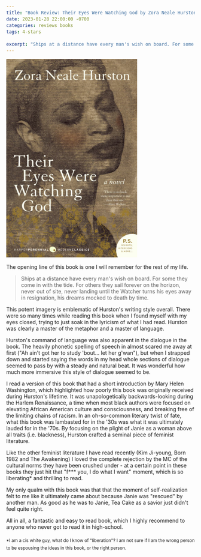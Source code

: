 ```yaml
---
title: "Book Review: Their Eyes Were Watching God by Zora Neale Hurston"
date: 2023-01-28 22:00:00 -0700
categories: reviews books
tags: 4-stars

excerpt: "Ships at a distance have every man's wish on board. For some they come in with the tide. For others they sail forever on the horizon, never out of site, never landing until the Watcher turns his eyes away in resignation, his dreams mocked to death by time." 
---
```

<img src="/assets/images/their-eyes-were-watching-god.jpg" alt="Their Eyes Were Watching God by Zora Neale Hurston" width="350">

<i class="fas fa-star fa-lg"></i>
<i class="fas fa-star fa-lg"></i>
<i class="fas fa-star fa-lg"></i>
<i class="fas fa-star fa-lg"></i>
<i class="far fa-star fa-lg"></i>

The opening line of this book is one I will remember for the rest of my life.

<blockquote>Ships at a distance have every man's wish on board. For some they come in with the tide. For others they sail forever on the horizon, never out of site, never landing until the Watcher turns his eyes away in resignation, his dreams mocked to death by time.</blockquote>

This potent imagery is emblematic of Hurston's writing style overall. There were so many times while reading this book when I found myself with my eyes closed, trying to just soak in the lyricism of what I had read. Hurston was clearly a master of the metaphor and a master of language.

Hurston's command of language was also apparent in the dialogue in the book. The heavily phonetic spelling of speech in almost scared me away at first ("Ah ain't got her to study 'bout... let her g'wan"), but when I strapped down and started saying the words in my head whole sections of dialogue seemed to pass by with a steady and natural beat. It was wonderful how much more immersive this style of dialogue seemed to be.

I read a version of this book that had a short introduction by Mary Helen Washington, which highlighted how poorly this book was originally received during Hurston's lifetime. It was unapologetically backwards-looking during the Harlem Renaissance, a time when most black authors were focused on elevating African American culture and consciousness, and breaking free of the limiting chains of racism. In an oh-so-common literary twist of fate, what this book was lambasted for in the '30s was what it was ultimately lauded for in the '70s. By focusing on the plight of Janie as a woman above all traits (i.e. blackness), Hurston crafted a seminal piece of feminist literature.

Like the other feminist literature I have read recently (Kim Ji-young, Born 1982 and The Awakening) I loved the complete rejection by the MC of the cultural norms they have been crushed under - at a certain point in these books they just hit that "f\*\*\* you, I do what I want" moment, which is so liberating<super>*</super> and thrilling to read.

My only qualm with this book was that that the moment of self-realization felt to me like it ultimately came about because Janie was "rescued" by another man. As good as he was to Janie, Tea Cake as a savior just didn't feel quite right.

All in all, a fantastic and easy to read book, which I highly recommend to anyone who never got to read it in high-school.

<sub>*I am a cis white guy, what do I know of "liberation"? I am not sure if I am the wrong person to be espousing the ideas in this book, or the right person.</sub>
